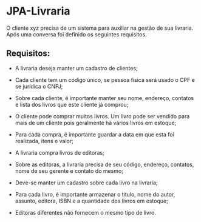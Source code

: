 # JPA-Livraria

  O cliente xyz precisa de um sistema para auxiliar na gestão de sua livraria. Após uma conversa foi definido os seguintes requisitos.
  
## Requisitos:

- A livraria deseja manter um cadastro de clientes; 

- Cada cliente tem um código único, se pessoa física será usado o CPF e se jurídica o CNPJ;

- Sobre cada cliente, é importante manter seu nome, endereço, contatos e lista dos livros que este cliente já comprou; 

- O cliente pode comprar muitos livros. Um livro pode ser vendido para mais de um cliente pois geralmente há vários livros em estoque;

- Para cada compra, é importante guardar a data em que esta foi realizada, itens e valor;

- A livraria compra livros de editoras; 

-  Sobre as editoras, a livraria precisa de seu código, endereço, contatos, nome de seu gerente e contato do mesmo; 

- Deve-se manter um cadastro sobre cada livro na livraria; 

- Para cada livro, é importante armazenar o titulo, nome do autor, assunto, editora, ISBN e a quantidade dos livros em estoque;

- Editoras diferentes não fornecem o mesmo tipo de livro.

